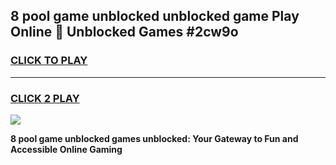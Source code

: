 
## 8 pool game unblocked unblocked game Play Online 👋 Unblocked Games #2cw9o
<h3>
<a href="https://premium.freeplayer.one?title=8_pool_game_unblocked&ref=21F">CLICK TO PLAY</a></h3>
<hr>

<h3>
<a href="https://premium.freeplayer.one?title=8_pool_game_unblocked&ref=21F">CLICK 2 PLAY</a>
  
</h3>

<a href="https://premium.freeplayer.one?title=8_pool_game_unblocked&ref=21F/"><img src="https://clearcache.store/games.png"></a>


**8 pool game unblocked games unblocked: Your Gateway to Fun and Accessible Online Gaming**
